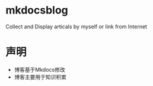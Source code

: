 # mkdocsblog
Collect and Display articals by myself or link from Internet
# 声明
- 博客基于Mkdocs修改
- 博客主要用于知识积累
